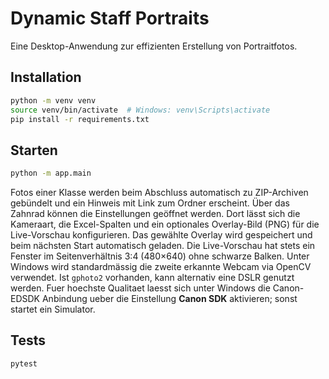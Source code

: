 # Dynamic Staff Portraits

Eine Desktop-Anwendung zur effizienten Erstellung von Portraitfotos.

## Installation

```bash
python -m venv venv
source venv/bin/activate  # Windows: venv\Scripts\activate
pip install -r requirements.txt
```

## Starten

```bash
python -m app.main
```

Fotos einer Klasse werden beim Abschluss automatisch zu ZIP-Archiven gebündelt
und ein Hinweis mit Link zum Ordner erscheint. Über das Zahnrad können die
Einstellungen geöffnet werden. Dort lässt sich die Kameraart, die Excel-Spalten
und ein optionales Overlay-Bild (PNG) für die Live-Vorschau konfigurieren. Das
gewählte Overlay wird gespeichert und beim nächsten Start automatisch geladen.
Die Live-Vorschau hat stets ein Fenster im Seitenverhältnis 3:4 (480×640) ohne
schwarze Balken. Unter Windows wird standardmässig die zweite erkannte Webcam
via OpenCV verwendet.
Ist `gphoto2` vorhanden, kann alternativ eine DSLR genutzt werden. Fuer
hoechste Qualitaet laesst sich unter Windows die Canon-EDSDK Anbindung ueber die
Einstellung **Canon SDK** aktivieren; sonst startet ein Simulator.

## Tests

```bash
pytest
```
